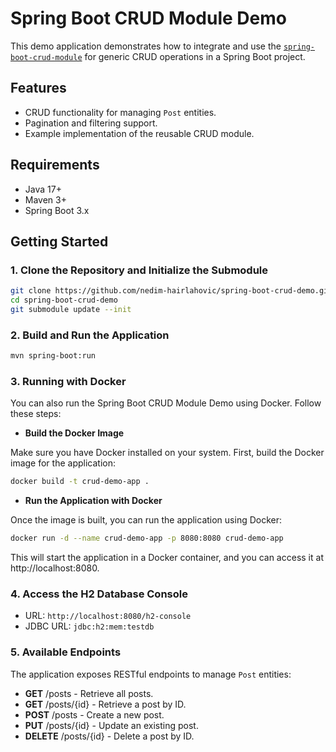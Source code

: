 # Spring Boot CRUD Module Demo

This demo application demonstrates how to integrate and use the [`spring-boot-crud-module`](https://github.com/nedim-hairlahovic/spring-boot-crud-module) for generic CRUD operations in a Spring Boot project.

## Features

- CRUD functionality for managing `Post` entities.
- Pagination and filtering support.
- Example implementation of the reusable CRUD module.

## Requirements

- Java 17+
- Maven 3+
- Spring Boot 3.x

## Getting Started

### 1. Clone the Repository and Initialize the Submodule

```bash
git clone https://github.com/nedim-hairlahovic/spring-boot-crud-demo.git
cd spring-boot-crud-demo
git submodule update --init
```

### 2. Build and Run the Application
```bash
mvn spring-boot:run
```

### 3. Running with Docker

You can also run the Spring Boot CRUD Module Demo using Docker. Follow these steps:

- **Build the Docker Image**
  
Make sure you have Docker installed on your system. First, build the Docker image for the application:
```bash
docker build -t crud-demo-app .
```

- **Run the Application with Docker**
  
Once the image is built, you can run the application using Docker:
```bash
docker run -d --name crud-demo-app -p 8080:8080 crud-demo-app
```

This will start the application in a Docker container, and you can access it at http://localhost:8080.

### 4. Access the H2 Database Console
- URL: `http://localhost:8080/h2-console`
- JDBC URL: `jdbc:h2:mem:testdb`


### 5. Available Endpoints
The application exposes RESTful endpoints to manage `Post` entities:

- **GET** /posts - Retrieve all posts.
- **GET** /posts/{id} - Retrieve a post by ID.
- **POST** /posts - Create a new post.
- **PUT** /posts/{id} - Update an existing post.
- **DELETE** /posts/{id} - Delete a post by ID.


